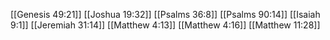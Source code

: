 [[Genesis 49:21]]
[[Joshua 19:32]]
[[Psalms 36:8]]
[[Psalms 90:14]]
[[Isaiah 9:1]]
[[Jeremiah 31:14]]
[[Matthew 4:13]]
[[Matthew 4:16]]
[[Matthew 11:28]]
